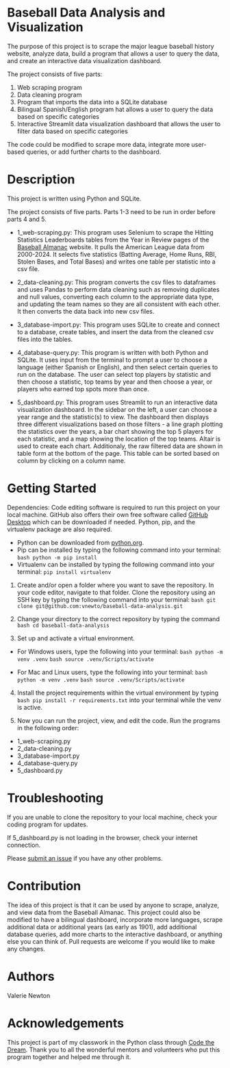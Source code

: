 # Baseball Data Analysis and Visualization
The purpose of this project is to scrape the major league baseball history website, analyze data, build a program that allows a user to query the data, and create an interactive data visualization dashboard.

The project consists of five parts:
1. Web scraping program
2. Data cleaning program
3. Program that imports the data into a SQLite database
4. Bilingual Spanish/English program hat allows a user to query the data based on specific categories
5. Interactive Streamlit data visualization dashboard that allows the user to filter data based on specific categories

The code could be modified to scrape more data, integrate more user-based queries, or add further charts to the dashboard.


# Description
This project is written using Python and SQLite.

The project consists of five parts. Parts 1-3 need to be run in order before parts 4 and 5.

- 1_web-scraping.py: This program uses Selenium to scrape the Hitting Statistics Leaderboards tables from the Year in Review pages of the [Baseball Almanac](https://www.baseball-almanac.com/yearmenu.shtml) website. It pulls the American League data from 2000-2024. It selects five statistics (Batting Average, Home Runs, RBI, Stolen Bases, and Total Bases) and writes one table per statistic into a csv file.

- 2_data-cleaning.py: This program converts the csv files to dataframes and uses Pandas to perform data cleaning such as removing duplicates and null values, converting each column to the appropriate data type, and updating the team names so they are all consistent with each other. It then converts the data back into new csv files.

- 3_database-import.py: This program uses SQLite to create and connect to a database, create tables, and insert the data from the cleaned csv files into the tables.

- 4_database-query.py: This program is written with both Python and SQLite. It uses input from the terminal to prompt a user to choose a language (either Spanish or English), and then select certain queries to run on the database. The user can select top players by statistic and then choose a statistic, top teams by year and then choose a year, or players who earned top spots more than once.

- 5_dashboard.py: This program uses Streamlit to run an interactive data visualization dashboard. In the sidebar on the left, a user can choose a year range and the statistic(s) to view. The dashboard then displays three different visualizations based on those filters - a line graph plotting the statistics over the years, a bar chart showing the top 5 players for each statistic, and a map showing the location of the top teams. Altair is used to create each chart. Additionaly, the raw filtered data are shown in table form at the bottom of the page. This table can be sorted based on column by clicking on a column name.


# Getting Started
Dependencies: Code editing software is required to run this project on your local machine. GitHub also offers their own free software called [GitHub Desktop](https://github.com/apps/desktop) which can be downloaded if needed. Python, pip, and the virtualenv package are also required. 
- Python can be downloaded from [python.org](https://www.python.org/downloads/). 
- Pip can be installed by typing the following command into your terminal: ```bash python -m pip install```
- Virtualenv can be installed by typing the following command into your terminal: ```pip install virtualenv```

1. Create and/or open a folder where you want to save the repository. In your code editor, navigate to that folder. Clone the repository using an SSH key by typing the following command into your terminal: ```bash git clone git@github.com:vnewto/baseball-data-analysis.git```

2. Change your directory to the correct repository by typing the command ```bash cd baseball-data-analysis```

3. Set up and activate a virtual environment.

- For Windows users, type the following into your terminal: ```bash python -m venv .venv``` ```bash source .venv/Scripts/activate```

- For Mac and Linux users, type the following into your terminal: ```bash python -m venv .venv``` ```bash source .venv/Scripts/activate```

4. Install the project requirements within the virtual environment by typing ```bash pip install -r requirements.txt``` into your terminal while the venv is active.

5. Now you can run the project, view, and edit the code. Run the programs in the following order:
- 1_web-scraping.py
- 2_data-cleaning.py
- 3_database-import.py
- 4_database-query.py
- 5_dashboard.py


# Troubleshooting
If you are unable to clone the repository to your local machine, check your coding program for updates.

If 5_dashboard.py is not loading in the browser, check your internet connection. 

Please [submit an issue](https://github.com/vnewto/baseball-data-analysis/issues) if you have any other problems.


# Contribution
The idea of this project is that it can be used by anyone to scrape, analyze, and view data from the Baseball Almanac. This project could also be modified to have a bilingual dashboard, incorporate more languages, scrape additional data or additional years (as early as 1901), add additional database queries, add more charts to the interactive dashboard, or anything else you can think of. Pull requests are welcome if you would like to make any changes.


# Authors
Valerie Newton


# Acknowledgements
This project is part of my classwork in the Python class through [Code the Dream](https://codethedream.org/). Thank you to all the wonderful mentors and volunteers who put this program together and helped me through it. 
